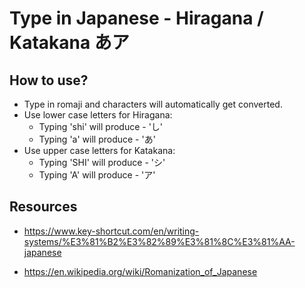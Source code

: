# Type in Japanese - Hiragana / Katakana あア

## How to use?
<ul>
    <li>Type in romaji and characters will automatically get converted.</li>
    <li>Use lower case letters for Hiragana:
        <ul>
            <li>Typing 'shi' will produce - 'し'</li>
            <li>Typing 'a' will produce - 'あ'</li>
        </ul>
    </li>
    <li>Use upper case letters for Katakana:
        <ul>
            <li>Typing 'SHI' will produce - 'シ'</li>
            <li>Typing 'A' will produce - 'ア'</li>
        </ul>
    </li>
</ul>

## Resources
- https://www.key-shortcut.com/en/writing-systems/%E3%81%B2%E3%82%89%E3%81%8C%E3%81%AA-japanese

- https://en.wikipedia.org/wiki/Romanization_of_Japanese

